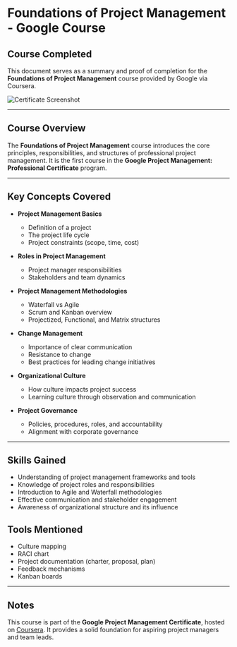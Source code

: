 # Foundations of Project Management - Google Course

## Course Completed

This document serves as a summary and proof of completion for the **Foundations of Project Management** course provided by Google via Coursera.

![Certificate Screenshot](google.png)

---

## Course Overview

The **Foundations of Project Management** course introduces the core principles, responsibilities, and structures of professional project management. It is the first course in the **Google Project Management: Professional Certificate** program.

---

## Key Concepts Covered

- **Project Management Basics**
  - Definition of a project
  - The project life cycle
  - Project constraints (scope, time, cost)
  
- **Roles in Project Management**
  - Project manager responsibilities
  - Stakeholders and team dynamics

- **Project Management Methodologies**
  - Waterfall vs Agile
  - Scrum and Kanban overview
  - Projectized, Functional, and Matrix structures

- **Change Management**
  - Importance of clear communication
  - Resistance to change
  - Best practices for leading change initiatives

- **Organizational Culture**
  - How culture impacts project success
  - Learning culture through observation and communication

- **Project Governance**
  - Policies, procedures, roles, and accountability
  - Alignment with corporate governance

---

## Skills Gained

- Understanding of project management frameworks and tools  
- Knowledge of project roles and responsibilities  
- Introduction to Agile and Waterfall methodologies  
- Effective communication and stakeholder engagement  
- Awareness of organizational structure and its influence  


## Tools Mentioned

- Culture mapping  
- RACI chart  
- Project documentation (charter, proposal, plan)  
- Feedback mechanisms  
- Kanban boards

---

## Notes

This course is part of the **Google Project Management Certificate**, hosted on [Coursera](https://www.coursera.org/professional-certificates/google-project-management). It provides a solid foundation for aspiring project managers and team leads.

